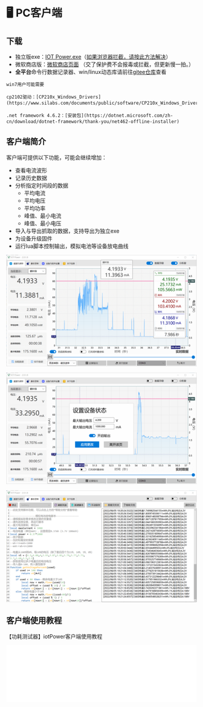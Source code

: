 # 🖥 PC客户端

## 下载

- 独立版exe：[IOT Power.exe](https://qq.papapoi.com/iotpower/latest.html)（[如果浏览器拦截，请按此方法解决](https://cn.bing.com/search?q=edge%E6%B5%8F%E8%A7%88%E5%99%A8%E9%98%BB%E6%AD%A2%E6%96%87%E4%BB%B6%E4%B8%8B%E8%BD%BD)）
- 微软商店版：[微软商店页面](https://www.microsoft.com/store/apps/9N8S8M8226SH) （交了保护费不会报毒或拦截，但更新慢一拍。）
- **全平台**命令行数据记录器、win/linux动态库请前往[gitee仓库](https://gitee.com/openLuat/iot-power)查看

```{note}
win7用户可能需要

cp2102驱动：[CP210x_Windows_Drivers](https://www.silabs.com/documents/public/software/CP210x_Windows_Drivers.zip)

.net framework 4.6.2：[安装包](https://dotnet.microsoft.com/zh-cn/download/dotnet-framework/thank-you/net462-offline-installer)
```

## 客户端简介

客户端可提供以下功能，可能会继续增加：

- 查看电流波形
- 记录历史数据
- 分析指定时间段的数据
  - 平均电流
  - 平均电压
  - 平均功率
  - 峰值、最小电流
  - 峰值、最小电压
- 导入与导出抓取的数据，支持导出为独立exe
- 为设备升级固件
- 运行lua脚本控制输出，模拟电池等设备放电曲线

![图片.png](img/client1.png)

![图片.png](img/client2.png)

![图片.png](img/client3.png)

## 客户端使用教程

<div class="admonition">
    <p class="title">【功耗测试器】iotPower客户端使用教程</p>
    <iframe id="spjc" src="//player.bilibili.com/player.html?aid=340988459&bvid=BV1vR4y1K7Q9&cid=582305801&page=1" scrolling="no" border="0" frameborder="no" framespacing="0" allowfullscreen="true" width="100%"> </iframe>
    <script type="text/javascript">
    document.getElementById("spjc").style.height=document.getElementById("spjc").scrollWidth*0.76+"px";
    </script>
</div>
